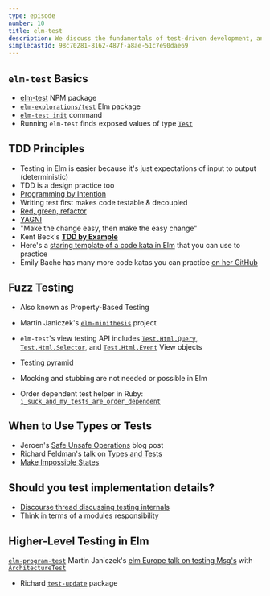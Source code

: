 ```yaml
---
type: episode
number: 10
title: elm-test
description: We discuss the fundamentals of test-driven development, and the testing tools in the Elm ecosystem.
simplecastId: 98c70281-8162-487f-a8ae-51c7e90dae69
---
```


## `elm-test` Basics

- [elm-test](https://www.npmjs.com/package/elm-test) NPM package
- [`elm-explorations/test`](https://package.elm-lang.org/packages/elm-explorations/test/latest/) Elm package
- [`elm-test init`](https://github.com/rtfeldman/node-test-runner#init) command
- Running `elm-test` finds exposed values of type [`Test`](https://package.elm-lang.org/packages/elm-explorations/test/latest/Test#Test)

## TDD Principles

- Testing in Elm is easier because it's just expectations of input to output (deterministic)
- TDD is a design practice too
- [Programming by Intention](https://en.wikipedia.org/wiki/Intentional_programming)
- Writing test first makes code testable & decoupled
- [Red, green, refactor](https://thoughtbot.com/upcase/videos/red-green-refactor-by-example)
- [YAGNI](https://www.martinfowler.com/bliki/Yagni.html)
- "Make the change easy, then make the easy change"
- Kent Beck's [**TDD by Example**](https://www.amazon.com/Test-Driven-Development-Kent-Beck/dp/0321146530)
- Here's a [staring template of a code kata in Elm](https://github.com/dillonkearns/elm-katas/blob/f98f2d11292d88d5c1e287029c7241207f97b0e5/tests/TennisTest.elm) that you can use to practice
- Emily Bache has many more code katas you can practice [on her GitHub](https://github.com/emilybache)

## Fuzz Testing

- Also known as Property-Based Testing
- Martin Janiczek's [`elm-minithesis`](https://github.com/Janiczek/elm-minithesis) project
- `elm-test`'s view testing API includes [`Test.Html.Query`](https://package.elm-lang.org/packages/elm-explorations/test/latest/Test-Html-Query), [`Test.Html.Selector`](https://package.elm-lang.org/packages/elm-explorations/test/latest/Test-Html-Selector), and [`Test.Html.Event`](https://package.elm-lang.org/packages/elm-explorations/test/latest/Test-Html-Event)
  View objects

- [Testing pyramid](https://martinfowler.com/articles/practical-test-pyramid.html)
- Mocking and stubbing are not needed or possible in Elm
- Order dependent test helper in Ruby: [`i_suck_and_my_tests_are_order_dependent`](http://www.ruby-doc.org/stdlib-1.9.3/libdoc/minitest/unit/rdoc/MiniTest/Unit/TestCase.html#method-c-i_suck_and_my_tests_are_order_dependent-21)

## When to Use Types or Tests

- Jeroen's [Safe Unsafe Operations](https://jfmengels.net/safe-unsafe-operations-in-elm/) blog post
- Richard Feldman's talk on [Types and Tests](https://www.youtube.com/watch?v=51O63Sb-Ae0)
- [Make Impossible States](https://www.youtube.com/watch?v=IcgmSRJHu_8)

## Should you test implementation details?

- [Discourse thread discussing testing internals](https://discourse.elm-lang.org/t/not-exposing-internals-hurts-testability/6014)
- Think in terms of a modules responsibility

## Higher-Level Testing in Elm

[`elm-program-test`](https://package.elm-lang.org/packages/avh4/elm-program-test/latest/)
Martin Janiczek's [elm Europe talk on testing Msg's](https://www.youtube.com/watch?v=baRcusTHc8E) with [`ArchitectureTest`](https://package.elm-lang.org/packages/Janiczek/architecture-test/latest/)

- Richard [`test-update`](https://github.com/rtfeldman/test-update) package
